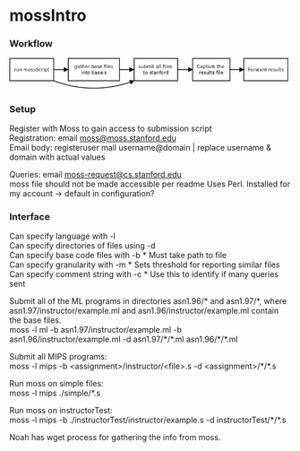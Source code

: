 # mossIntro

### Workflow  
![moss](moss.png)  

### Setup
Register with Moss to gain access to submission script  
Registration:  email moss@moss.stanford.edu  
Email body:
registeruser
mail username@domain         | replace username & domain with actual values

Queries: email moss-request@cs.stanford.edu  
moss file should not be made accessible per readme 
Uses Perl.  Installed for my account -> default in configuration?  

### Interface  
Can specify language with -l  
Can specify directories of files using -d  
Can specify base code files with -b        * Must take path to file  
Can specify granularity with -m         * Sets threshold for reporting similar files  
Can specify comment string with -c        * Use this to identify if many queries sent  

Submit all of the ML programs in directories asn1.96/\* and asn1.97/\*, where asn1.97/instructor/example.ml and asn1.96/instructor/example.ml contain the base files.  
moss -l ml -b asn1.97/instructor/example.ml -b asn1.96/instructor/example.ml -d asn1.97/\*/\*.ml asn1.96/\*/\*.ml

Submit all MIPS programs:  
moss -l mips -b \<assignment>/instructor/\<file>.s -d \<assignment>/\*/\*.s  

Run moss on simple files:  
moss -l mips ./simple/*.s  

Run moss on instructorTest:  
moss -l mips -b ./instructorTest/instructor/example.s -d instructorTest/\*/\*.s  

Noah has wget process for gathering the info from moss.  
